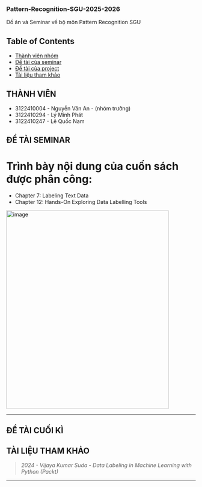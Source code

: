 ### Pattern-Recognition-SGU-2025-2026
Đồ án và Seminar về bộ môn Pattern Recognition SGU

## Table of Contents
* [Thành viên nhóm](#thành-viên)
* [Đề tài của seminar](#technologies-used)
* [Đề tài của project](#technologies-used)
* [Tài liệu tham khảo](#technologies-used)

## THÀNH VIÊN
- 3122410004 - Nguyễn Văn An - (nhóm trưởng)
- 3122410294 - Lý Minh Phát
- 3122410247 - Lê Quốc Nam

## ĐỀ TÀI SEMINAR
# Trình bày nội dung của cuốn sách được phân công:
- Chapter 7: Labeling Text Data  
- Chapter 12: Hands-On Exploring Data Labelling Tools  
<img width="432" height="526" alt="image" src="https://github.com/user-attachments/assets/8b533387-e4a3-450d-8503-bd4194e5f7d7" />



---

## ĐỀ TÀI CUỐI KÌ

## TÀI LIỆU THAM KHẢO
> *2024 - Vijaya Kumar Suda - Data Labeling in Machine Learning with Python (Packt)*  

---
